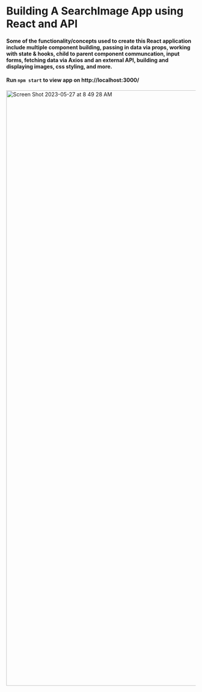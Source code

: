# Building A SearchImage App using React and API 

#### Some of the functionality/concepts used to create this React application include multiple component building, passing in data via props, working with state & hooks, child to parent component communcation, input forms, fetching data via Axios and an external API, building and displaying images, css styling, and more.

#### Run `npm start` to view app on http://localhost:3000/

<img width="1583" alt="Screen Shot 2023-05-27 at 8 49 28 AM" src="https://github.com/aroundtheblock7/Building_A_SearchImage_App_using_React_and_API/assets/81759076/ae83eb17-4cc7-4a01-a708-830261c84f9b">

